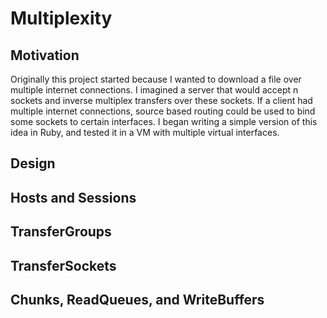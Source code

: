 Multiplexity
============

Motivation
----------

Originally this project started because I wanted to download a file over multiple internet connections.  I imagined a server that would accept n sockets and inverse multiplex transfers over these sockets.  If a client had multiple internet connections, source based routing could be used to bind some sockets to certain interfaces.  I began writing a simple version of this idea in Ruby, and tested it in a VM with multiple virtual interfaces.

Design
------


Hosts and Sessions
------------------



TransferGroups
--------------



TransferSockets
---------------



Chunks, ReadQueues, and WriteBuffers
------------------------------------


